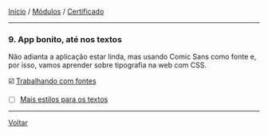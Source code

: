 [Início](https://github.com/Thalyalm/rocketseat-trilha-fundamentar) /
[Módulos](https://github.com/Thalyalm/rocketseat-trilha-fundamentar/tree/main/modulos/readme.md) /
[Certificado](https://github.com/Thalyalm/rocketseat-trilha-fundamentar/tree/main/certificado)

---

### 9. App bonito, até nos textos

Não adianta a aplicação estar linda, mas usando Comic Sans como fonte e, por isso, vamos aprender sobre tipografia na web com CSS.

:ballot_box_with_check: [Trabalhando com fontes](https://github.com/Thalyalm/rocketseat-trilha-fundamentar/tree/main/modulos/app-bonito-ate-nos-textos/trabalhando-com-fontes/readme.md)

- [ ] [Mais estilos para os textos](https://github.com/Thalyalm/rocketseat-trilha-fundamentar/blob/main/modulos/app-bonito-ate-nos-textos/mais-estilos-para-os-textos/readme.md)

---

[Voltar](https://github.com/Thalyalm/rocketseat-trilha-fundamentar/tree/main/modulos/readme.md)